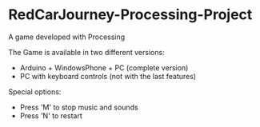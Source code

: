 # RedCarJourney-Processing-Project
A game developed with Processing

The Game is available in two different versions:
- Arduino + WindowsPhone + PC (complete version)
- PC with keyboard controls (not with the last features)

Special options:
- Press 'M' to stop music and sounds
- Press 'N' to restart
